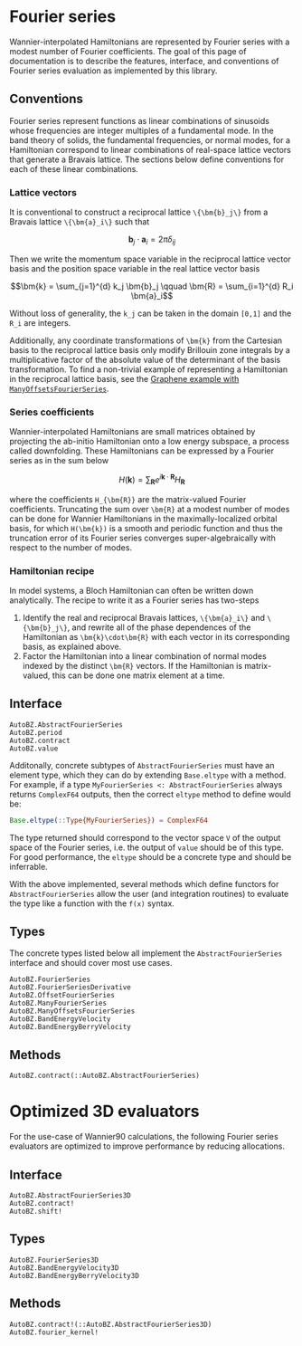 # Fourier series

Wannier-interpolated Hamiltonians are represented by Fourier series with a
modest number of Fourier coefficients. The goal of this page of documentation is
to describe the features, interface, and conventions of Fourier series
evaluation as implemented by this library.

## Conventions

Fourier series represent functions as linear combinations of sinusoids whose
frequencies are integer multiples of a fundamental mode. In the band theory of
solids, the fundamental frequencies, or normal modes, for a Hamiltonian
correspond to linear combinations of real-space lattice vectors that generate a
Bravais lattice. The sections below define conventions for each of these linear
combinations.

### Lattice vectors
It is conventional to construct a reciprocal lattice ``\{\bm{b}_j\}`` from a
Bravais lattice ``\{\bm{a}_i\}`` such that 
```math
\bm{b}_j \cdot \bm{a}_i = 2\pi\delta_{ij}
```
Then we write the momentum space variable in the reciprocal lattice vector basis
and the position space variable in the real lattice vector basis
```math
\bm{k} = \sum_{j=1}^{d} k_j \bm{b}_j
\qquad
\bm{R} = \sum_{i=1}^{d} R_i \bm{a}_i
```
Without loss of generality, the ``k_j`` can be taken in the domain
``[0,1]`` and the ``R_i`` are integers.

Additionally, any coordinate transformations of ``\bm{k}`` from the
Cartesian basis to the reciprocal lattice basis only modify Brillouin zone
integrals by a multiplicative factor of the absolute value of the determinant of
the basis transformation. To find a non-trivial example of representing a
Hamiltonian in the reciprocal lattice basis, see the [Graphene example with
`ManyOffsetsFourierSeries`](@ref).

### Series coefficients
Wannier-interpolated Hamiltonians are small matrices obtained by projecting the
ab-initio Hamiltonian onto a low energy subspace, a process called downfolding.
These Hamiltonians can be expressed by a Fourier series as in the sum below
```math
H(\bm{k}) = \sum_{\bm{R}} e^{i\bm{k}\cdot\bm{R}} H_{\bm{R}}
```
where the coefficients ``H_{\bm{R}}`` are the matrix-valued Fourier
coefficients. Truncating the sum over ``\bm{R}`` at a modest number of modes can
be done for Wannier Hamiltonians in the maximally-localized orbital basis, for
which ``H(\bm{k})`` is a smooth and periodic function and thus the truncation
error of its Fourier series converges super-algebraically with respect to the
number of modes.

### Hamiltonian recipe
In model systems, a Bloch Hamiltonian can often be written down analytically.
The recipe to write it as a Fourier series has two-steps
1. Identify the real and reciprocal Bravais lattices, ``\{\bm{a}_i\}`` and
   ``\{\bm{b}_j\}``, and rewrite all of the phase dependences of the Hamiltonian
   as ``\bm{k}\cdot\bm{R}`` with each vector in its corresponding basis, as
   explained above.
2. Factor the Hamiltonian into a linear combination of normal modes indexed by
   the distinct ``\bm{R}`` vectors. If the Hamiltonian is matrix-valued, this
   can be done one matrix element at a time.

## Interface

```@docs
AutoBZ.AbstractFourierSeries
AutoBZ.period
AutoBZ.contract
AutoBZ.value
```

Additonally, concrete subtypes of `AbstractFourierSeries` must have an element
type, which they can do by extending `Base.eltype` with a method. For example,
if a type `MyFourierSeries <: AbstractFourierSeries` always returns `ComplexF64`
outputs, then the correct `eltype` method to define would be:
```julia
Base.eltype(::Type{MyFourierSeries}) = ComplexF64
```
The type returned should correspond to the vector space ``V`` of the output
space of the Fourier series, i.e. the output of `value` should be of this
type. For good performance, the `eltype` should be a concrete type and should be
inferrable.

With the above implemented, several methods which define functors for
`AbstractFourierSeries` allow the user (and integration routines) to evaluate
the type like a function with the `f(x)` syntax.

## Types

The concrete types listed below all implement the `AbstractFourierSeries`
interface and should cover most use cases.

```@docs
AutoBZ.FourierSeries
AutoBZ.FourierSeriesDerivative
AutoBZ.OffsetFourierSeries
AutoBZ.ManyFourierSeries
AutoBZ.ManyOffsetsFourierSeries
AutoBZ.BandEnergyVelocity
AutoBZ.BandEnergyBerryVelocity
```

## Methods

```@docs
AutoBZ.contract(::AutoBZ.AbstractFourierSeries)
```

# Optimized 3D evaluators

For the use-case of Wannier90 calculations, the following Fourier series
evaluators are optimized to improve performance by reducing allocations.

## Interface

```@docs
AutoBZ.AbstractFourierSeries3D
AutoBZ.contract!
AutoBZ.shift!
```

## Types

```@docs
AutoBZ.FourierSeries3D
AutoBZ.BandEnergyVelocity3D
AutoBZ.BandEnergyBerryVelocity3D
```

## Methods

```@docs
AutoBZ.contract!(::AutoBZ.AbstractFourierSeries3D)
AutoBZ.fourier_kernel!
```